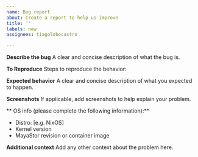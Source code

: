 ```yaml
---
name: Bug report
about: Create a report to help us improve
title: ''
labels: new
assignees: tiagolobocastro

---
```


**Describe the bug**
A clear and concise description of what the bug is.

**To Reproduce**
Steps to reproduce the behavior:

**Expected behavior**
A clear and concise description of what you expected to happen.

**Screenshots**
If applicable, add screenshots to help explain your problem.

** OS info (please complete the following information):**
 - Distro: [e.g. NixOS]
 - Kernel version
 - MayaStor revision or container image

**Additional context**
Add any other context about the problem here.
